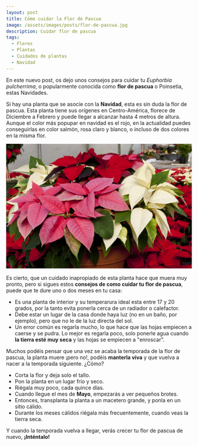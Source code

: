 ```yaml
---
layout: post
title: Cómo cuidar la Flor de Pascua
image: /assets/images/posts/flor-de-pascua.jpg
description: Cuidar flor de pascua
tags:
  - Flores
  - Plantas
  - Cuidados de plantas
  - Navidad
---
```


En este nuevo post, os dejo unos consejos para cuidar tu _Euphorbia pulcherrima_, o popularmente conocida como **flor de pascua** o Poinsetia, estas Navidades.

Si hay una planta que se asocie con la **Navidad**, esta es sin duda la flor de pascua. Esta planta tiene sus orígenes en Centro-América, florece de Diciembre a Febrero y puede llegar a alcanzar hasta 4 metros de altura.
Aunque el color más popupar en navidad es el rojo, en la actualidad puedes conseguirlas en color salmón, rosa claro y blanco, o incluso de dos colores en la misma flor.

![Como cuidar la Flor de Pascua](/assets/images/posts/flor-de-pascua-colores.jpg)

Es cierto, que un cuidado inapropiado de esta planta hace que muera muy pronto, pero si sigues estos **consejos de como cuidar tu flor de pascua**, puede que te dure uno o dos meses en tu casa:

- Es una planta de interior y su temperarura ideal esta entre 17 y 20 grados, por la tanto evita ponerla cerca de un radiador o calefactor.
- Debe estar un lugar de la casa donde haya luz (no en un baño, por ejemplo), pero que no le de la luz directa del sol.
- Un error común es regarla mucho, lo que hace que las hojas empiecen a caerse y se pudra. Lo mejor es regarla poco, solo ponerle agua cuando **la tierra esté muy seca** y las hojas se empiecen a "enroscar".

Muchos podéis pensar que una vez se acaba la temporada de la flor de pascua, la planta muere ¡pero no!, podéis **manterla viva** y que vuelva a nacer a la temporada siguiente. ¿Cómo? 

- Corta la flor y deja solo el tallo.
- Pon la planta en un lugar frío y seco.
- Riégala muy poco, cada quince días.
- Cuando llegue el mes de **Mayo**, empezarás a ver pequeños brotes.
- Entonces, transplanta la planta a un macetero grande, y ponla en un sitio cálido.
- Durante los meses cálidos riégala más frecuentemente, cuando veas la tierra seca.

Y cuando la temporada vuelva a llegar, verás crecer tu flor de pascua de nuevo, **¡Inténtalo!**


